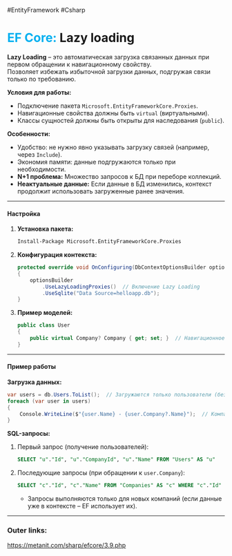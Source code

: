 #EntityFramework #Csharp 
# <font color="#00b0f0">EF Core:</font> Lazy loading

**Lazy Loading** – это автоматическая загрузка связанных данных при первом обращении к навигационному свойству.  
Позволяет избежать избыточной загрузки данных, подгружая связи только по требованию.  

**Условия для работы:**  
  - Подключение пакета `Microsoft.EntityFrameworkCore.Proxies`.  
  - Навигационные свойства должны быть `virtual` (виртуальными).  
  - Классы сущностей должны быть открыты для наследования (`public`).  

**Особенности:**  
  - Удобство: не нужно явно указывать загрузку связей (например, через `Include`).  
  - Экономия памяти: данные подгружаются только при необходимости.  
  - **N+1 проблема:** Множество запросов к БД при переборе коллекций.  
  - **Неактуальные данные:** Если данные в БД изменились, контекст продолжит использовать загруженные ранее значения.  

---
#### **Настройка**  
1. **Установка пакета:**  
   ```bash
   Install-Package Microsoft.EntityFrameworkCore.Proxies
   ```  
2. **Конфигурация контекста:**  
   ```csharp
   protected override void OnConfiguring(DbContextOptionsBuilder optionsBuilder)
   {
       optionsBuilder
           .UseLazyLoadingProxies()  // Включение Lazy Loading
           .UseSqlite("Data Source=helloapp.db");
   }
   ```  
3. **Пример моделей:**  
   ```csharp
   public class User
   {
       public virtual Company? Company { get; set; }  // Навигационное свойство (virtual)
   }
   ```  

---
#### **Пример работы**  
**Загрузка данных:**  
```csharp
var users = db.Users.ToList();  // Загружаются только пользователи (без компаний)
foreach (var user in users)
{
    Console.WriteLine($"{user.Name} - {user.Company?.Name}");  // Компании загружаются автоматически
}
```  
**SQL-запросы:**  
1. Первый запрос (получение пользователей):  
   ```sql
   SELECT "u"."Id", "u"."CompanyId", "u"."Name" FROM "Users" AS "u"
   ```  
2. Последующие запросы (при обращении к `user.Company`):  
   ```sql
   SELECT "c"."Id", "c"."Name" FROM "Companies" AS "c" WHERE "c"."Id" = @__p_0
   ```  
   - Запросы выполняются только для новых компаний (если данные уже в контексте – EF использует их).  

---
### Outer links:
https://metanit.com/sharp/efcore/3.9.php